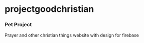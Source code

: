 # projectgoodchristian
### Pet Project
Prayer and other christian things website with design for firebase
